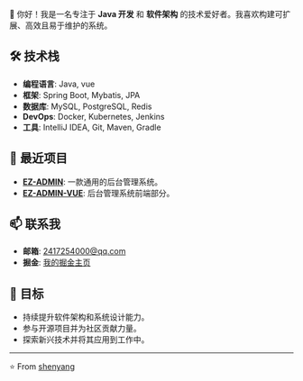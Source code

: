👋 你好！我是一名专注于 **Java 开发** 和 **软件架构** 的技术爱好者。我喜欢构建可扩展、高效且易于维护的系统。

## 🛠️ 技术栈

- **编程语言**: Java, vue
- **框架**: Spring Boot, Mybatis, JPA
- **数据库**: MySQL, PostgreSQL, Redis
- **DevOps**: Docker, Kubernetes, Jenkins
- **工具**: IntelliJ IDEA, Git, Maven, Gradle

## 🔧 最近项目

- **[EZ-ADMIN](https://github.com/Caoshenyang/EZ-ADMIN)**: 一款通用的后台管理系统。
- **[EZ-ADMIN-VUE](https://github.com/Caoshenyang/ez-admin-vue)**: 后台管理系统前端部分。

## 📫 联系我

- **邮箱**: 2417254000@qq.com
- **掘金**: [我的掘金主页](https://juejin.cn/user/4353721775165486)

## 🎯 目标

- 持续提升软件架构和系统设计能力。
- 参与开源项目并为社区贡献力量。
- 探索新兴技术并将其应用到工作中。

---

⭐️ From [shenyang](https://github.com/Caoshenyang)
